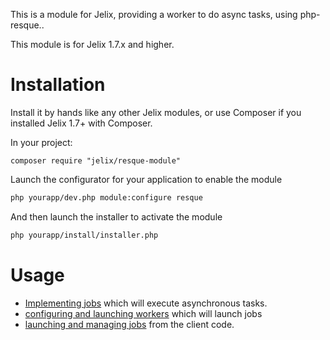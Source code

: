 This is a module for Jelix, providing a worker to do async tasks, using
php-resque..

This module is for Jelix 1.7.x and higher.


Installation
============

Install it by hands like any other Jelix modules, or use Composer if you installed
Jelix 1.7+ with Composer.

In your project:

```
composer require "jelix/resque-module"
```

Launch the configurator for your application to enable the module

```bash
php yourapp/dev.php module:configure resque
```

And then launch the installer to activate the module

```bash
php yourapp/install/installer.php
```

Usage
=====

* [Implementing jobs](doc/implementing_jobs.md) which will execute asynchronous tasks.
* [configuring and launching workers](doc/worker.md) which will launch jobs
* [launching and managing jobs](doc/launching_jobs.md) from the client code.

